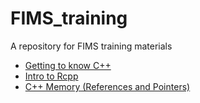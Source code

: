 # FIMS_training
A repository for FIMS training materials

- [Getting to know C++](https://noaa-fims.github.io/FIMS_training/articles/GettingToKnowCpp.html)
- [Intro to Rcpp](https://noaa-fims.github.io/FIMS_training/articles/IntroRcpp.html)
- [C++ Memory (References and Pointers)](https://noaa-fims.github.io/FIMS_training/articles/CppMemory.html)
